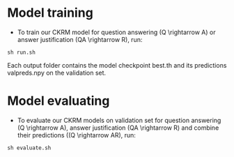 # Model training

- To train our CKRM  model for question answering (Q \rightarrow A) or answer justification (QA \rightarrow R), run:
```
sh run.sh
```
Each output folder contains the model checkpoint best.th and its predictions valpreds.npy on the validation set.

# Model evaluating

- To evaluate our CKRM models on validation set for question answering (Q \rightarrow A), answer justification (QA \rightarrow R) and combine their predictions ((Q \rightarrow AR), run:
```
sh evaluate.sh
```



